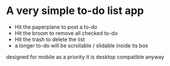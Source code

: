 # A very simple to-do list app

* Hit the paperplane to post a to-do
* Hit the broom to remove all checked to-do
* Hit the trash to delete the list
* a longer to-do will be scrollable / slidable inside its box

designed for mobile as a priority it is desktop compatible anyway
